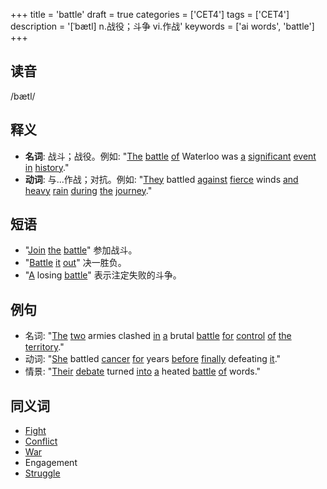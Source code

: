 +++
title = 'battle'
draft = true
categories = ['CET4']
tags = ['CET4']
description = '[ˈbætl] n.战役；斗争 vi.作战'
keywords = ['ai words', 'battle']
+++

## 读音
/bætl/

## 释义
- **名词**: 战斗；战役。例如: "[The](/post/the/) [battle](/post/battle/) [of](/post/of/) Waterloo was [a](/post/a/) [significant](/post/significant/) [event](/post/event/) [in](/post/in/) [history](/post/history/)."
- **动词**: 与...作战；对抗。例如: "[They](/post/they/) battled [against](/post/against/) [fierce](/post/fierce/) winds [and](/post/and/) [heavy](/post/heavy/) [rain](/post/rain/) [during](/post/during/) [the](/post/the/) [journey](/post/journey/)."

## 短语
- "[Join](/post/join/) [the](/post/the/) [battle](/post/battle/)" 参加战斗。
- "[Battle](/post/battle/) [it](/post/it/) [out](/post/out/)" 决一胜负。
- "[A](/post/a/) losing [battle](/post/battle/)" 表示注定失败的斗争。

## 例句
- 名词: "[The](/post/the/) [two](/post/two/) armies clashed [in](/post/in/) [a](/post/a/) brutal [battle](/post/battle/) [for](/post/for/) [control](/post/control/) [of](/post/of/) [the](/post/the/) [territory](/post/territory/)."
- 动词: "[She](/post/she/) battled [cancer](/post/cancer/) [for](/post/for/) years [before](/post/before/) [finally](/post/finally/) defeating [it](/post/it/)."
- 情景: "[Their](/post/their/) [debate](/post/debate/) turned [into](/post/into/) [a](/post/a/) heated [battle](/post/battle/) [of](/post/of/) words."

## 同义词
- [Fight](/post/fight/)
- [Conflict](/post/conflict/)
- [War](/post/war/)
- Engagement
- [Struggle](/post/struggle/)
